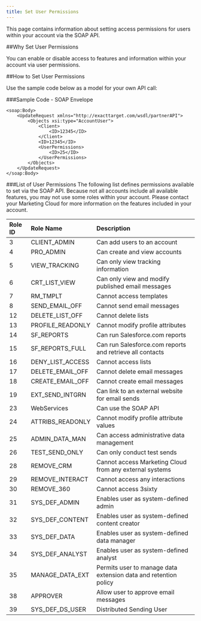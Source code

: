 ```yaml
---
title: Set User Permissions
---
```

<p>This page contains information  about setting access permissions for users within your account via the SOAP API.</p>

##Why Set User Permissions
<p>You can enable or disable access to features and information within your account via user permissions.</p>

##How to Set User Permissions
<p>Use the sample code below as a model for your own API call:</p>

###Sample Code - SOAP Envelope
```
<soap:Body>
    <UpdateRequest xmlns="http://exacttarget.com/wsdl/partnerAPI">
        <Objects xsi:type="AccountUser">
            <Client>
                <ID>12345</ID>
            </Client>
            <ID>12345</ID>
            <UserPermissions>
                <ID>25</ID>
            </UserPermissions>
        </Objects>
    </UpdateRequest>
</soap:Body>
```
###List of User Permissions
The following list defines permissions available to set via the SOAP API. Because not all accounts include all available features, you may not use some roles within your account. Please contact your Marketing Cloud for more information on the features included in your account.
<table class="table table-hover"><thead align="left"><tr><th>Role ID</th><th>Role Name</th><th>Description</th></tr></thead><tbody><tr><td>3</td><td>CLIENT_ADMIN</td><td>Can add users to an account</td></tr><tr><td>4</td><td>PRO_ADMIN</td><td>Can create and view accounts</td></tr><tr><td>5</td><td>VIEW_TRACKING</td><td>Can only view tracking information</td></tr><tr><td>6</td><td>CRT_LIST_VIEW</td><td>Can only view and modify published email messages</td></tr><tr><td>7</td><td>RM_TMPLT</td><td>Cannot access templates</td></tr><tr><td>8</td><td>SEND_EMAIL_OFF</td><td>Cannot send email messages</td></tr><tr><td>12</td><td>DELETE_LIST_OFF</td><td>Cannot delete lists</td></tr><tr><td>13</td><td>PROFILE_READONLY</td><td>Cannot modify profile attributes</td></tr><tr><td>14</td><td>SF_REPORTS</td><td>Can run Salesforce.com reports</td></tr><tr><td>15</td><td>SF_REPORTS_FULL</td><td>Can run Salesforce.com reports and retrieve all contacts</td></tr><tr><td>16</td><td>DENY_LIST_ACCESS</td><td>Cannot access lists</td></tr><tr><td>17</td><td>DELETE_EMAIL_OFF</td><td>Cannot delete email messages</td></tr><tr><td>18</td><td>CREATE_EMAIL_OFF</td><td>Cannot create email messages</td></tr><tr><td>19</td><td>EXT_SEND_INTGRN</td><td>Can link to an external website for email sends</td></tr><tr><td>23</td><td>WebServices</td><td>Can use the SOAP API</td></tr><tr><td>24</td><td>ATTRIBS_READONLY</td><td>Cannot modify profile attribute values</td></tr><tr><td>25</td><td>ADMIN_DATA_MAN</td><td>Can access administrative data management</td></tr><tr><td>26</td><td>TEST_SEND_ONLY</td><td>Can only conduct test sends</td></tr><tr><td>28</td><td>REMOVE_CRM</td><td>Cannot access Marketing Cloud from any external systems</td></tr><tr><td>29</td><td>REMOVE_INTERACT</td><td>Cannot access any interactions</td></tr><tr><td>30</td><td>REMOVE_360</td><td>Cannot access 3sixty</td></tr><tr><td>31</td><td>SYS_DEF_ADMIN</td><td>Enables user as system-defined admin</td></tr><tr><td>32</td><td>SYS_DEF_CONTENT</td><td>Enables user as system-defined content creator</td></tr><tr><td>33</td><td>SYS_DEF_DATA</td><td>Enables user as system-defined data manager</td></tr><tr><td>34</td><td>SYS_DEF_ANALYST</td><td>Enables user as system-defined analyst</td></tr><tr><td>35</td><td>MANAGE_DATA_EXT</td><td>Permits user to manage data extension data and retention policy</td></tr><tr><td>38</td><td>APPROVER</td><td>Allow user to approve email messages</td></tr><tr><td>39</td><td>SYS_DEF_DS_USER</td><td>Distributed Sending User</td></tr></tbody></table>
